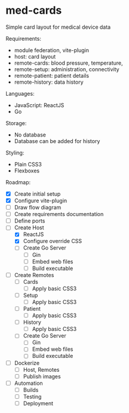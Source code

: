 # med-cards
Simple card layout for medical device data

Requirements: 
- module federation, vite-plugin
- host: card layout
- remote-cards: blood pressure, temperature, 
- remote-setup: administration, connectivity
- remote-patient: patient details
- remote-history: data history

Languages:
- JavaScript: ReactJS
- Go

Storage:
- No database
- Database can be added for history

Styling:
- Plain CSS3
- Flexboxes

Roadmap:
- [X] Create initial setup
- [X] Configure vite-plugin
- [ ] Draw flow diagram
- [ ] Create requirements documentation
- [ ] Define ports
- [ ] Create Host
    - [X] ReactJS
    - [X] Configure override CSS
    - [ ] Create Go Server
        - [ ] Gin
        - [ ] Embed web files
        - [ ] Build executable
- [ ] Create Remotes
    - [ ] Cards
        - [ ] Apply basic CSS3
    - [ ] Setup
        - [ ] Apply basic CSS3
    - [ ] Patient
        - [ ] Apply basic CSS3
    - [ ] History
        - [ ] Apply basic CSS3
    - [ ] Create Go Server
        - [ ] Gin
        - [ ] Embed web files
        - [ ] Build executable
- [ ] Dockerize
    - [ ] Host, Remotes
    - [ ] Publish images
- [ ] Automation
    - [ ] Builds
    - [ ] Testing
    - [ ] Deployment
